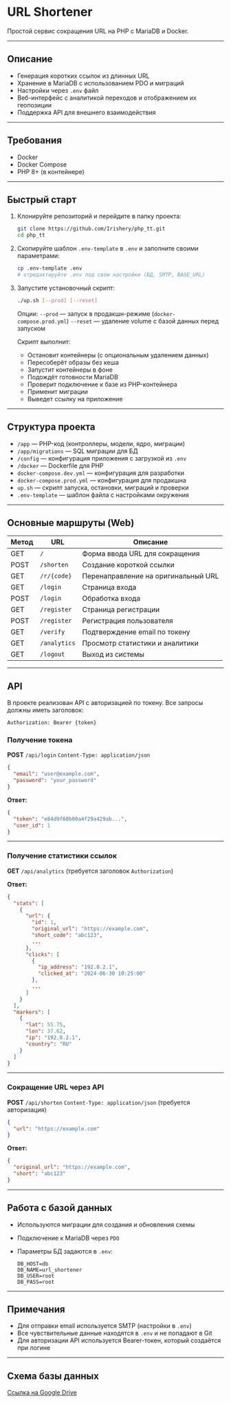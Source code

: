 # URL Shortener

Простой сервис сокращения URL на PHP с MariaDB и Docker.

---

## Описание

* Генерация коротких ссылок из длинных URL
* Хранение в MariaDB с использованием PDO и миграций
* Настройки через `.env` файл
* Веб-интерфейс с аналитикой переходов и отображением их геопозиции
* Поддержка API для внешнего взаимодействия

---

## Требования

* Docker
* Docker Compose
* PHP 8+ (в контейнере)

---

## Быстрый старт

1. Клонируйте репозиторий и перейдите в папку проекта:

   ```bash
   git clone https://github.com/Irishery/php_tt.git
   cd php_tt
   ```

2. Скопируйте шаблон `.env-template` в `.env` и заполните своими параметрами:

   ```bash
   cp .env-template .env
   # отредактируйте .env под свои настройки (БД, SMTP, BASE_URL)
   ```

3. Запустите установочный скрипт:

   ```bash
   ./up.sh [--prod] [--reset]
   ```

   Опции:
   `--prod` — запуск в продакшн-режиме (`docker-compose.prod.yml`)
   `--reset` — удаление volume с базой данных перед запуском

   Скрипт выполнит:

   * Остановит контейнеры (с опциональным удалением данных)
   * Пересоберёт образы без кеша
   * Запустит контейнеры в фоне
   * Подождёт готовности MariaDB
   * Проверит подключение к базе из PHP-контейнера
   * Применит миграции
   * Выведет ссылку на приложение

---

## Структура проекта

* `/app` — PHP-код (контроллеры, модели, ядро, миграции)
* `/app/migrations` — SQL миграции для БД
* `/config` — конфигурация приложения с загрузкой из `.env`
* `/docker` — Dockerfile для PHP
* `docker-compose.dev.yml` — конфигурация для разработки
* `docker-compose.prod.yml` — конфигурация для продакшна
* `up.sh` — скрипт запуска, остановки, миграций и проверки
* `.env-template` — шаблон файла с настройками окружения

---

## Основные маршруты (Web)

| Метод | URL          | Описание                            |
| ----- | ------------ | ----------------------------------- |
| GET   | `/`          | Форма ввода URL для сокращения      |
| POST  | `/shorten`   | Создание короткой ссылки            |
| GET   | `/r/{code}`  | Перенаправление на оригинальный URL |
| GET   | `/login`     | Страница входа                      |
| POST  | `/login`     | Обработка входа                     |
| GET   | `/register`  | Страница регистрации                |
| POST  | `/register`  | Регистрация пользователя            |
| GET   | `/verify`    | Подтверждение email по токену       |
| GET   | `/analytics` | Просмотр статистики и аналитики     |
| GET   | `/logout`    | Выход из системы                    |

---

## API

В проекте реализован API с авторизацией по токену. Все запросы должны иметь заголовок:

```http
Authorization: Bearer {token}
```

### Получение токена

**POST** `/api/login`
`Content-Type: application/json`

```json
{
  "email": "user@example.com",
  "password": "your_password"
}
```

**Ответ:**

```json
{
  "token": "e84d9f60b00a4f29a429ab...",
  "user_id": 1
}
```

---

### Получение статистики ссылок

**GET** `/api/analytics`
(требуется заголовок `Authorization`)

**Ответ:**

```json
{
  "stats": [
    {
      "url": {
        "id": 1,
        "original_url": "https://example.com",
        "short_code": "abc123",
        ...
      },
      "clicks": [
        {
          "ip_address": "192.0.2.1",
          "clicked_at": "2024-06-30 10:25:00"
        },
        ...
      ]
    }
  ],
  "markers": [
    {
      "lat": 55.75,
      "lon": 37.62,
      "ip": "192.0.2.1",
      "country": "RU"
    }
  ]
}
```

---

### Сокращение URL через API

**POST** `/api/shorten`
`Content-Type: application/json`
(требуется авторизация)

```json
{
  "url": "https://example.com"
}
```

**Ответ:**

```json
{
  "original_url": "https://example.com",
  "short": "abc123"
}
```

---

## Работа с базой данных

* Используются миграции для создания и обновления схемы
* Подключение к MariaDB через `PDO`
* Параметры БД задаются в `.env`:

  ```env
  DB_HOST=db
  DB_NAME=url_shortener
  DB_USER=root
  DB_PASS=root
  ```

---

## Примечания

* Для отправки email используется SMTP (настройки в `.env`)
* Все чувствительные данные находятся в `.env` и не попадают в Git
* Для авторизации API используется Bearer-токен, который создаётся при логине

---

## Схема базы данных

[Ссылка на Google Drive](https://drive.google.com/file/d/1F2IGthCdVf5Yiol2nMqpCiwZ15kU2esm/view?usp=sharing)
